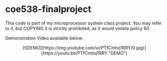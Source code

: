 # coe538-finalproject
This code is part of my microprocessor system class project. You may refer to it, but COPYING it is strictly prohibited, as it would violate policy 60.

Demonstration Video available below:

<p align="center"> 
[![DEMO](https://img.youtube.com/vi/PTfCmhq1RRY/0.jpg)](https://youtu.be/PTfCmhq1RRY "DEMO")
</p>